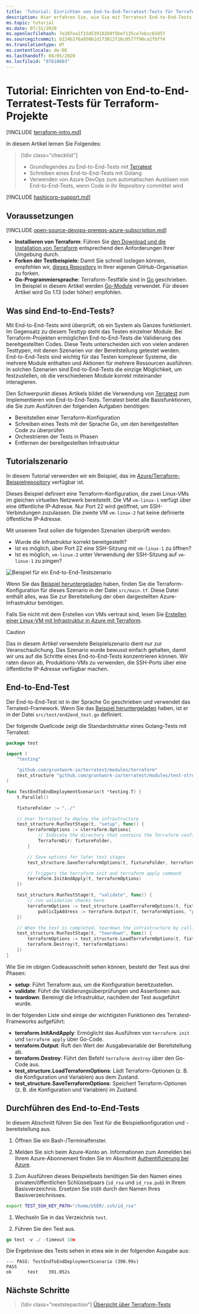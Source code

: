 ```yaml
---
title: 'Tutorial: Einrichten von End-to-End-Terratest-Tests für Terraform-Projekte'
description: Hier erfahren Sie, wie Sie mit Terratest End-to-End-Tests für Terraform-Projekte ausführen.
ms.topic: tutorial
ms.date: 07/31/2020
ms.openlocfilehash: 7e287ea1f15d539182b0f9bef135ce7ebcc65d5f
ms.sourcegitcommit: b224b276a950b1d173812f16c0577f90ca2fbff4
ms.translationtype: HT
ms.contentlocale: de-DE
ms.lasthandoff: 08/05/2020
ms.locfileid: "87810603"
---
```

# <a name="tutorial-setup-end-to-end-terratest-testing-on-terraform-projects"></a>Tutorial: Einrichten von End-to-End-Terratest-Tests für Terraform-Projekte

[!INCLUDE [terraform-intro.md](includes/terraform-intro.md)]

In diesem Artikel lernen Sie Folgendes:

> [!div class="checklist"]
> * Grundlegendes zu End-to-End-Tests mit [Terratest](https://github.com/gruntwork-io/terratest)
> * Schreiben eines End-to-End-Tests mit Golang
> * Verwenden von Azure DevOps zum automatischen Auslösen von End-to-End-Tests, wenn Code in Ihr Repository committet wird

[!INCLUDE [hashicorp-support.md](includes/hashicorp-support.md)]

## <a name="prerequisites"></a>Voraussetzungen

[!INCLUDE [open-source-devops-prereqs-azure-subscription.md](../includes/open-source-devops-prereqs-azure-subscription.md)]
- **Installieren von Terraform**: Führen Sie [den Download und die Installation von Terraform](https://www.terraform.io/downloads.html) entsprechend den Anforderungen Ihrer Umgebung durch.
- **Forken der Testbeispiele:** Damit Sie schnell loslegen können, empfehlen wir, [dieses Repository](https://github.com/Azure/terraform) in Ihrer eigenen GitHub-Organisation zu forken.
- **Go-Programmiersprache**: Terraform-Testfälle sind in [Go](https://golang.org/dl/) geschrieben. Im Beispiel in diesem Artikel werden [Go-Module](https://blog.golang.org/using-go-modules) verwendet. Für diesen Artikel wird Go 1.13 (oder höher) empfohlen.

## <a name="what-is-end-to-end-testing"></a>Was sind End-to-End-Tests?

Mit End-to-End-Tests wird überprüft, ob ein System als Ganzes funktioniert. Im Gegensatz zu diesem Testtyp steht das Testen einzelner Module. Bei Terraform-Projekten ermöglichen End-to-End-Tests die Validierung des bereitgestellten Codes. Diese Tests unterscheiden sich von vielen anderen Testtypen, mit denen Szenarien vor der Bereitstellung getestet werden. End-to-End-Tests sind wichtig für das Testen komplexer Systeme, die mehrere Module enthalten und Aktionen für mehrere Ressourcen ausführen. In solchen Szenarien sind End-to-End-Tests die einzige Möglichkeit, um festzustellen, ob die verschiedenen Module korrekt miteinander interagieren.

Den Schwerpunkt dieses Artikels bildet die Verwendung von [Terratest](https://github.com/gruntwork-io/terratest) zum Implementieren von End-to-End-Tests. Terratest bietet alle Basisfunktionen, die Sie zum Ausführen der folgenden Aufgaben benötigen:

- Bereitstellen einer Terraform-Konfiguration
- Schreiben eines Tests mit der Sprache Go, um den bereitgestellten Code zu überprüfen
- Orchestrieren der Tests in Phasen
- Entfernen der bereitgestellten Infrastruktur

## <a name="tutorial-scenario"></a>Tutorialszenario

In diesem Tutorial verwenden wir ein Beispiel, das im [Azure/Terraform-Beispielrepository](https://github.com/Azure/terraform/blob/master/samples/end-to-end-testing/README.md) verfügbar ist.

Dieses Beispiel definiert eine Terraform-Konfiguration, die zwei Linux-VMs im gleichen virtuellen Netzwerk bereitstellt. Die VM `vm-linux-1` verfügt über eine öffentliche IP-Adresse. Nur Port 22 wird geöffnet, um SSH-Verbindungen zuzulassen. Die zweite VM `vm-linux-2` hat keine definierte öffentliche IP-Adresse.

Mit unserem Test sollen die folgenden Szenarien überprüft werden:

- Wurde die Infrastruktur korrekt bereitgestellt?
- Ist es möglich, über Port 22 eine SSH-Sitzung mit `vm-linux-1` zu öffnen?
- Ist es möglich, `vm-linux-2` unter Verwendung der SSH-Sitzung auf `vm-linux-1` zu pingen?

![Beispiel für ein End-to-End-Testszenario](media/best-practices-end-to-end-testing/scenario.png)

Wenn Sie das [Beispiel heruntergeladen](#prerequisites) haben, finden Sie die Terraform-Konfiguration für dieses Szenario in der Datei `src/main.tf`. Diese Datei enthält alles, was Sie zur Bereitstellung der oben dargestellten Azure-Infrastruktur benötigen.

Falls Sie nicht mit dem Erstellen von VMs vertraut sind, lesen Sie [Erstellen einer Linux-VM mit Infrastruktur in Azure mit Terraform](create-linux-virtual-machine-with-infrastructure.md).

> [!CAUTION]
> Das in diesem Artikel verwendete Beispielszenario dient nur zur Veranschaulichung. Das Szenario wurde bewusst einfach gehalten, damit wir uns auf die Schritte eines End-to-End-Tests konzentrieren können. Wir raten davon ab, Produktions-VMs zu verwenden, die SSH-Ports über eine öffentliche IP-Adresse verfügbar machen.

## <a name="end-to-end-test"></a>End-to-End-Test

Der End-to-End-Test ist in der Sprache Go geschrieben und verwendet das Terratest-Framework. Wenn Sie das [Beispiel heruntergeladen](#prerequisites) haben, ist er in der Datei `src/test/end2end_test.go` definiert.

Der folgende Quellcode zeigt die Standardstruktur eines Golang-Tests mit Terratest:

```Go
package test

import (
    "testing"

    "github.com/gruntwork-io/terratest/modules/terraform"
    test_structure "github.com/gruntwork-io/terratest/modules/test-structure"
)

func TestEndToEndDeploymentScenario(t *testing.T) {
    t.Parallel()

    fixtureFolder := "../"

    // User Terratest to deploy the infrastructure
    test_structure.RunTestStage(t, "setup", func() {
        terraformOptions := &terraform.Options{
            // Indicate the directory that contains the Terraform configuration to deploy
            TerraformDir: fixtureFolder,
        }

        // Save options for later test stages
        test_structure.SaveTerraformOptions(t, fixtureFolder, terraformOptions)

        // Triggers the terraform init and terraform apply command
        terraform.InitAndApply(t, terraformOptions)
    })

    test_structure.RunTestStage(t, "validate", func() {
        // run validation checks here
        terraformOptions := test_structure.LoadTerraformOptions(t, fixtureFolder)
            publicIpAddress := terraform.Output(t, terraformOptions, "public_ip_address")
    })

    // When the test is completed, teardown the infrastructure by calling terraform destroy
    test_structure.RunTestStage(t, "teardown", func() {
        terraformOptions := test_structure.LoadTerraformOptions(t, fixtureFolder)
        terraform.Destroy(t, terraformOptions)
    })
}
```

Wie Sie im obigen Codeausschnitt sehen können, besteht der Test aus drei Phasen:

- **setup**: Führt Terraform aus, um die Konfiguration bereitzustellen.
- **validate**: Führt die Validierungsüberprüfungen und Assertionen aus.
- **teardown**: Bereinigt die Infrastruktur, nachdem der Test ausgeführt wurde.

In der folgenden Liste sind einige der wichtigsten Funktionen des Terratest-Frameworks aufgeführt:

- **terraform.InitAndApply**: Ermöglicht das Ausführen von `terraform init` und `terraform apply` über Go-Code.
- **terraform.Output**: Ruft den Wert der Ausgabevariable der Bereitstellung ab.
- **terraform.Destroy**: Führt den Befehl `terraform destroy` über den Go-Code aus.
- **test_structure.LoadTerraformOptions**: Lädt Terraform-Optionen (z. B. die Konfiguration und Variablen) aus dem Zustand.
- **test_structure.SaveTerraformOptions**: Speichert Terraform-Optionen (z. B. die Konfiguration und Variablen) im Zustand.

## <a name="run-the-end-to-end-test"></a>Durchführen des End-to-End-Tests

In diesem Abschnitt führen Sie den Test für die Beispielkonfiguration und -bereitstellung aus. 

1. Öffnen Sie ein Bash-/Terminalfenster.

1. Melden Sie sich beim Azure-Konto an. Informationen zum Anmelden bei Ihrem Azure-Abonnement finden Sie im Abschnitt [Authentifizierung bei Azure](get-started-cloud-shell.md#authenticate-to-azure).

1. Zum Ausführen dieses Beispieltests benötigen Sie den Namen eines privaten/öffentlichen Schlüsselpaars (`id_rsa` und `id_rsa.pub`) in Ihrem Basisverzeichnis. Ersetzen Sie `USER` durch den Namen Ihres Basisverzeichnisses.

```bash
export TEST_SSH_KEY_PATH="/home/USER/.ssh/id_rsa"
```

1. Wechseln Sie in das Verzeichnis `test`.

1. Führen Sie den Test aus.

```go
go test -v ./ -timeout 10m
```

Die Ergebnisse des Tests sehen in etwa wie in der folgenden Ausgabe aus:

```output
--- PASS: TestEndToEndDeploymentScenario (390.99s)
PASS
ok      test    391.052s
```

## <a name="next-steps"></a>Nächste Schritte

> [!div class="nextstepaction"]
> [Übersicht über Terraform-Tests](best-practices-testing-overview.md)